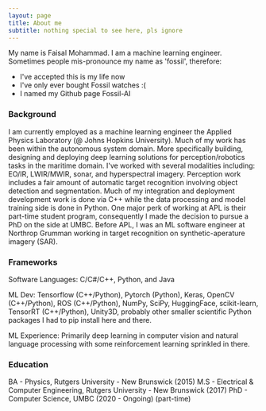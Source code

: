 ```yaml
---
layout: page
title: About me
subtitle: nothing special to see here, pls ignore
---
```


My name is Faisal Mohammad. I am a machine learning engineer. Sometimes people mis-pronounce my name as 'fossil', therefore:

- I've accepted this is my life now
- I've only ever bought Fossil watches :(
- I named my Github page Fossil-AI

### Background

<!-- To be honest, I'm having some trouble remembering right now, so why don't you just watch [my movie](https://en.wikipedia.org/wiki/The_Princess_Bride_%28film%29) and it will answer **all** your questions. -->

I am currently employed as a machine learning engineer the Applied Physics Laboratory (@ Johns Hopkins University). Much of my work has been within the autonomous system domain. More specifically building, designing and deploying deep learning solutions for perception/robotics tasks in the maritime domain. I've worked with several modalities including: EO/IR, LWIR/MWIR, sonar, and hyperspectral imagery. Perception work includes a fair amount of automatic target recognition involving object detection and segmentation. Much of my integration and deployment development work is done via C++ while the data processing and model training side is done in Python. One major perk of working at APL is their part-time student program, consequently I made the decision to pursue a PhD on the side at UMBC. Before APL, I was an ML software engineer at Northrop Grumman working in target recognition on synthetic-aperature imagery (SAR).

### Frameworks

Software Languages: C/C#/C++, Python, and Java

ML Dev: Tensorflow (C++/Python), Pytorch (Python), Keras, OpenCV (C++/Python), ROS (C++/Python), NumPy, SciPy, HuggingFace, scikit-learn, TensorRT (C++/Python), Unity3D, probably other smaller scientific Python packages I had to pip install here and there.

ML Experience: Primarily deep learning in computer vision and natural language processing with some reinforcement learning sprinkled in there.

### Education
BA - Physics, Rutgers University - New Brunswick (2015)
M.S - Electrical & Computer Engineering, Rutgers University - New Brunswick (2017)
PhD - Computer Science, UMBC (2020 - Ongoing) (part-time)
